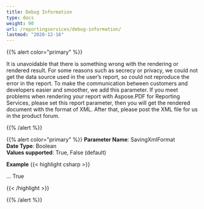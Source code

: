 ```yaml
---
title: Debug Information
type: docs
weight: 90
url: /reportingservices/debug-information/
lastmod: "2020-12-16"
---
```


{{% alert color="primary" %}} 

It is unavoidable that there is something wrong with the rendering or rendered result. For some reasons such as secrecy or privacy, we could not get the data source used in the user’s report, so could not reproduce the error in the report. To make the communication between customers and developers easier and smoother, we add this parameter. If you meet problems when rendering your report with Aspose.PDF for Reporting Services, please set this report parameter, then you will get the rendered document with the format of XML. After that, please post the XML file for us in the product forum.

{{% /alert %}} 

{{% alert color="primary" %}}
**Parameter Name**: SavingXmlFormat   
**Date Type**: Boolean   
**Values supported**: True, False (default)   

**Example**
{{< highlight csharp >}}

<Render>
...
<Extension Name="APPDF" Type=" Aspose.PDF.ReportingServices.Renderer,Aspose.PDF.ReportingServices">
<Configuration>
<SavingXmlFormat > True </SavingXmlFormat>
</Configuration>
</Extension>
</Render>

{{< /highlight >}}

{{% /alert %}} 
